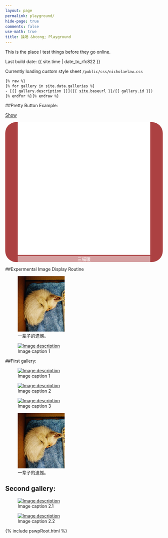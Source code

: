 ```yaml
---
layout: page
permalink: playground/
hide-page: true
comments: false
use-math: true
title: 操场 &bcong; Playground
---
```

This is the place I test things before they go online.

Last build date: {{ site.time | date_to_rfc822 }}

Currently loading custom style sheet `/public/css/nicholaelaw.css`
 
<link rel="stylesheet" href="/public/css/nicholaelaw.css">

    {% raw %}
    {% for gallery in site.data.galleries %}
    - [{{ gallery.description }}]({{ site.baseurl }}/{{ gallery.id }})
    {% endfor %}{% endraw %}

<!--Pretty Button Example-->

##Pretty Button Example: 

<a href="" class="act">Show</a>

<div class="collapsibleContent">
  <div class="imgContainer" style="border-radius: 35px; background-color: #AC4142;">
    <figure class="prettyButton" style="border-radius: 35px;">
    <a href="http://nicholaelaw.github.io" target="_blank">
    <img title="三喵暖"
        src="/assets/images/favicon-white-1024.png" 
        alt="三喵暖"
        style="margin-bottom:0;"/></a>
    <figcaption style="color: #FFFFFF; background-color: rgba(256,256,256,0.5);
        text-align: center;">
        三喵暖</figcaption>
    </figure>
  </div>
</div>

<script>
  $(".act").click(function(){
      
      var val = $(this).text();

  if (val == "Show") {
      $(".collapsibleContent").css('height', '100%');
      $(this).text("Hide");
  } else {
      $(".collapsibleContent").css('height', '0');
      $(this).text("Show");
  }
    return false;
  });
</script>


<!--Gallery/Image Display Example-->

##Expermental Image Display Routine

<div class="imgDisplay" itemscope itemtype="http://schema.org/ImageGallery">
  <figure style="width: 200px;" itemprop="associatedMedia" itemscope itemtype="http://schema.org/ImageObject">
    <a href="/assets/photos/the-little-one.jpg" itemprop="contentUrl" data-size="1019x1200">
    <img src="/assets/photos/the-little-one-m.jpg" itemprop="thumbnail" alt="Image description" />
    </a>
    <figcaption itemprop="caption description">一辈子的遗憾。</figcaption>
  </figure>
  <figure itemprop="associatedMedia" itemscope itemtype="http://schema.org/ImageObject">
    <a href="https://farm3.staticflickr.com/2567/5697107145_a4c2eaa0cd_o.jpg" itemprop="contentUrl" data-size="1024x1024">
    <img src="https://farm3.staticflickr.com/2567/5697107145_3c27ff3cd1_m.jpg" itemprop="thumbnail" alt="Image description" />
    </a>
    <figcaption itemprop="caption description">Image caption  1</figcaption>
  </figure>
</div>

<style>

</style>

<!--Original PhotoSwipe Example-->

##First gallery:

<div class="imgDisplay" itemscope itemtype="http://schema.org/ImageGallery">

  <figure itemprop="associatedMedia" itemscope itemtype="http://schema.org/ImageObject">
    <a href="https://farm3.staticflickr.com/2567/5697107145_a4c2eaa0cd_o.jpg" itemprop="contentUrl" data-size="1024x1024">
    <img src="https://farm3.staticflickr.com/2567/5697107145_3c27ff3cd1_m.jpg" itemprop="thumbnail" alt="Image description" />
    </a>
    <figcaption itemprop="caption description">Image caption  1</figcaption>
  </figure>

  <figure itemprop="associatedMedia" itemscope itemtype="http://schema.org/ImageObject">
    <a href="https://farm2.staticflickr.com/1043/5186867718_06b2e9e551_b.jpg" itemprop="contentUrl" data-size="964x1024">
    <img src="https://farm2.staticflickr.com/1043/5186867718_06b2e9e551_m.jpg" itemprop="thumbnail" alt="Image description" />
    </a>
    <figcaption itemprop="caption description">Image caption 2</figcaption>
  </figure>

  <figure itemprop="associatedMedia" itemscope itemtype="http://schema.org/ImageObject">
    <a href="https://farm7.staticflickr.com/6175/6176698785_7dee72237e_b.jpg" itemprop="contentUrl" data-size="1024x683">
    <img src="https://farm7.staticflickr.com/6175/6176698785_7dee72237e_m.jpg" itemprop="thumbnail" alt="Image description" />
    </a>
    <figcaption itemprop="caption description">Image caption 3</figcaption>
  </figure>

  <figure itemprop="associatedMedia" itemscope itemtype="http://schema.org/ImageObject">
    <a href="/assets/photos/the-little-one.jpg" itemprop="contentUrl" data-size="1019x1200">
    <img src="/assets/photos/the-little-one-m.jpg" itemprop="thumbnail" alt="Image description" />
    </a>
    <figcaption itemprop="caption description">一辈子的遗憾。</figcaption>
  </figure>

</div>

<h2>Second gallery:</h2>

<div class="imgDisplay" itemscope itemtype="http://schema.org/ImageGallery">

  <figure itemprop="associatedMedia" itemscope itemtype="http://schema.org/ImageObject">
    <a href="https://farm2.staticflickr.com/1043/5186867718_06b2e9e551_b.jpg" itemprop="contentUrl" data-size="964x1024">
    <img src="https://farm2.staticflickr.com/1043/5186867718_06b2e9e551_m.jpg" itemprop="thumbnail" alt="Image description" />
    </a>
    <figcaption itemprop="caption description">Image caption 2.1</figcaption>
  </figure>

  <figure itemprop="associatedMedia" itemscope itemtype="http://schema.org/ImageObject">
    <a href="https://farm7.staticflickr.com/6175/6176698785_7dee72237e_b.jpg" itemprop="contentUrl" data-size="1024x683">
    <img src="https://farm7.staticflickr.com/6175/6176698785_7dee72237e_m.jpg" itemprop="thumbnail" alt="Image description" />
    </a>
    <figcaption itemprop="caption description">Image caption 2.2</figcaption>
  </figure>

</div>

{% include pswpRoot.html %}

<script src="{{ site.baseurl }}/public/js/initPhotoSwipeFromDOM.js"></script>



